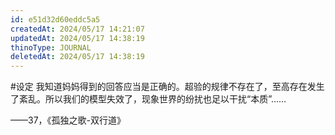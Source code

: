 ```yaml
---
id: e51d32d60eddc5a5
createdAt: 2024/05/17 14:21:07
updatedAt: 2024/05/17 14:38:19
thinoType: JOURNAL
deletedAt: 2024/05/17 14:38:19
---
```

#设定 我知道妈妈得到的回答应当是正确的。超验的规律不存在了，至高存在发生了紊乱。所以我们的模型失效了，现象世界的纷扰也足以干扰“本质”……

——37，《孤独之歌-双行道》